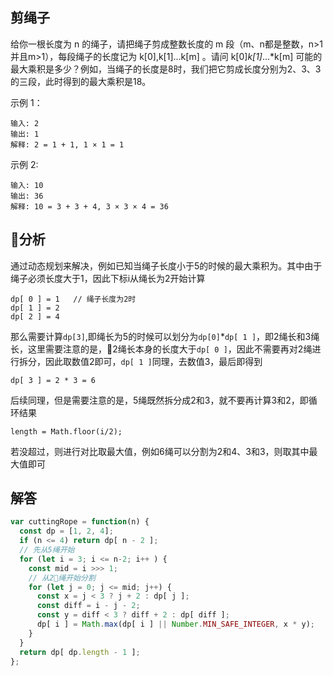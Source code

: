 ## 剪绳子
给你一根长度为 n 的绳子，请把绳子剪成整数长度的 m 段（m、n都是整数，n>1并且m>1），每段绳子的长度记为 k[0],k[1]...k[m] 。请问 k[0]*k[1]*...*k[m] 可能的最大乘积是多少？例如，当绳子的长度是8时，我们把它剪成长度分别为2、3、3的三段，此时得到的最大乘积是18。

示例 1：
```
输入: 2
输出: 1
解释: 2 = 1 + 1, 1 × 1 = 1
```
示例 2:
```
输入: 10
输出: 36
解释: 10 = 3 + 3 + 4, 3 × 3 × 4 = 36
```

## 分析
通过动态规划来解决，例如已知当绳子长度小于5的时候的最大乘积为。其中由于绳子必须长度大于1，因此下标i从绳长为2开始计算   
```
dp[ 0 ] = 1   // 绳子长度为2时
dp[ 1 ] = 2
dp[ 2 ] = 4
```
那么需要计算`dp[3]`,即绳长为5的时候可以划分为`dp[0]`*`dp[ 1 ]`，即2绳长和3绳长，这里需要注意的是，2绳长本身的长度大于`dp[ 0 ]`，因此不需要再对2绳进行拆分，因此取数值2即可，`dp[ 1 ]`同理，去数值3，最后即得到
```
dp[ 3 ] = 2 * 3 = 6
```
后续同理，但是需要注意的是，5绳既然拆分成2和3，就不要再计算3和2，即循环结果
```
length = Math.floor(i/2);
```
若没超过，则进行对比取最大值，例如6绳可以分割为2和4、3和3，则取其中最大值即可

## 解答
```javascript
var cuttingRope = function(n) {
  const dp = [1, 2, 4];
  if (n <= 4) return dp[ n - 2 ];
  // 先从5绳开始
  for (let i = 3; i <= n-2; i++ ) {
    const mid = i >>> 1;
    // 从2绳开始分割
    for (let j = 0; j <= mid; j++) {
      const x = j < 3 ? j + 2 : dp[ j ];
      const diff = i - j - 2;
      const y = diff < 3 ? diff + 2 : dp[ diff ];
      dp[ i ] = Math.max(dp[ i ] || Number.MIN_SAFE_INTEGER, x * y);
    }
  }
  return dp[ dp.length - 1 ];
};
```